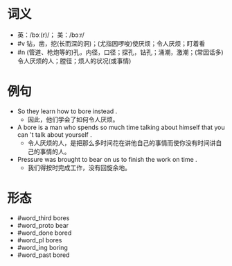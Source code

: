 # 词义
- 英：/bɔː(r)/； 美：/bɔːr/
- #v 钻，凿，挖(长而深的洞)；(尤指因啰唆)使厌烦；令人厌烦；盯着看
- #n (管道、枪炮等的)孔，内径，口径；探孔，钻孔；涌潮，激潮；(常因话多)令人厌烦的人；膛径；烦人的状况(或事情)
# 例句
- So they learn how to bore instead .
	- 因此，他们学会了如何令人厌烦。
- A bore is a man who spends so much time talking about himself that you can 't talk about yourself .
	- 令人厌烦的人，是把那么多时间花在讲他自己的事情而使你没有时间讲自己的事情的人。
- Pressure was brought to bear on us to finish the work on time .
	- 我们得按时完成工作，没有回旋余地。
# 形态
- #word_third bores
- #word_proto bear
- #word_done bored
- #word_pl bores
- #word_ing boring
- #word_past bored
